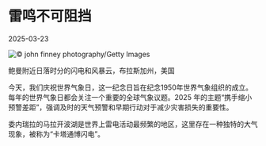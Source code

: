 # 雷鸣不可阻挡

2025-03-23

![](https://cn.bing.com/th?id=OHR.NebraskaStorm_ZH-CN6944682381_UHD.jpg "© john finney photography/Getty Images")

鲍曼附近日落时分的闪电和风暴云，布拉斯加州，美国

今天，我们庆祝世界气象日，这一纪念日旨在纪念1950年世界气象组织的成立。每年的世界气象日都会关注一个重要的全球气象议题。2025 年的主题“携手缩小预警差距”，强调及时的天气预警和早期行动对于减少灾害损失的重要性。

委内瑞拉的马拉开波湖是世界上雷电活动最频繁的地区，这里存在一种独特的大气现象，被称为“卡塔通博闪电”。

